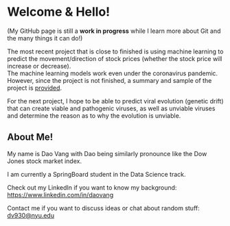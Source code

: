 # Welcome & Hello!

(My GitHub page is still a **work in progress** while I learn more about Git and the many things it can do!)

The most recent project that is close to finished is using machine learning to predict the movement/direction of stock prices (whether the stock price will increase or decrease). <br>
The machine learning models work even under the coronavirus pandemic. <br>
However, since the project is not finished, a summary and sample of the project is [provided](https://github.com/dao-v/Stock_Predictions). <br>


For the next project, I hope to be able to predict viral evolution (genetic drift) that can create viable and pathogenic viruses, as well as unviable viruses and determine the reason as to why the evolution is unviable.


## About Me!

My name is Dao Vang with Dao being similarly pronounce like the Dow Jones stock market index.

I am currently a SpringBoard student in the Data Science track.

Check out my LinkedIn if you want to know my background:
https://www.linkedin.com/in/daovang

Contact me if you want to discuss ideas or chat about random stuff:
dv930@nyu.edu

